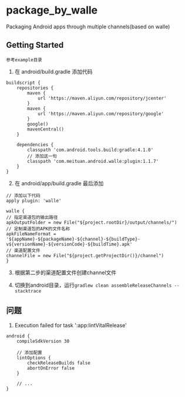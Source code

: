 # package_by_walle

Packaging Android apps through multiple channels(based on walle)

## Getting Started

`参考example目录`

1. 在 android/build.gradle 添加代码

```
buildscript {
    repositories {
        maven {
            url 'https://maven.aliyun.com/repository/jcenter'
        }
        maven {
            url 'https://maven.aliyun.com/repository/google'
        }
        google()
        mavenCentral()
    }

    dependencies {
        classpath 'com.android.tools.build:gradle:4.1.0'
        // 添加这一句
        classpath 'com.meituan.android.walle:plugin:1.1.7'
    }
}
```

2. 在 android/app/build.gradle 最后添加

```
// 添加以下代码
apply plugin: 'walle'

walle {
// 指定渠道包的输出路径
apkOutputFolder = new File("${project.rootDir}/output/channels/")
// 定制渠道包的APK的文件名称
apkFileNameFormat = '${appName}-${packageName}-${channel}-${buildType}-v${versionName}-${versionCode}-${buildTime}.apk'
// 渠道配置文件
channelFile = new File("${project.getProjectDir()}/channel")
}
```

3. 根据第二步的渠道配置文件创建channel文件

4. 切换到android目录，运行`gradlew clean assembleReleaseChannels --stacktrace`

## 问题

1. Execution failed for task ':app:lintVitalRelease'

```
android {
    compileSdkVersion 30
    
    // 添加配置
    lintOptions {
        checkReleaseBuilds false
        abortOnError false
    }
    
    // ...
}
```
